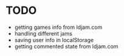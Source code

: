 # TODO

* getting games info from ldjam.com
* handling different jams
* saving user info in localStorage
* getting commented state from ldjam.com
